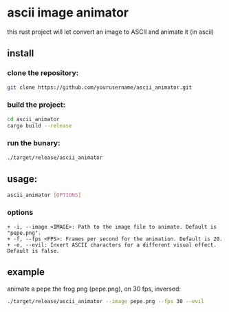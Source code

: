 # ascii image animator

this rust project will let convert an image to ASCII and animate it (in ascii)

## install

### clone the repository:

```bash
git clone https://github.com/yourusername/ascii_animator.git
```

### build the project:

```bash 
cd ascii_animator
cargo build --release
```


### run the bunary:
```bash
./target/release/ascii_animator
```


## usage:
```bash
ascii_animator [OPTIONS]
```

### options
    + -i, --image <IMAGE>: Path to the image file to animate. Default is "pepe.png".
    + -f, --fps <FPS>: Frames per second for the animation. Default is 20.
    + -e, --evil: Invert ASCII characters for a different visual effect. Default is false.

## example
animate a pepe the frog png (pepe.png), on 30 fps, inversed:
```bash
./target/release/ascii_animator --image pepe.png --fps 30 --evil
```
